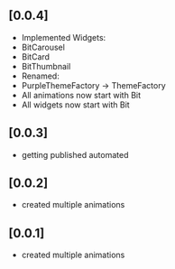## [0.0.4] 
- Implemented Widgets:
 - BitCarousel
 - BitCard
 - BitThumbnail
- Renamed:
 - PurpleThemeFactory -> ThemeFactory
 - All animations now start with Bit
 - All widgets now start with Bit 
## [0.0.3] 
- getting published automated
## [0.0.2] 
- created multiple animations
## [0.0.1] 
- created multiple animations